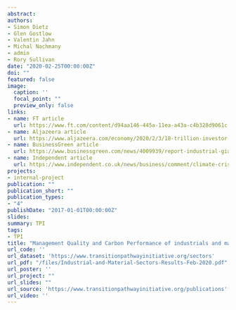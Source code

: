 ```yaml
---
abstract: 
authors:
- Simon Dietz
- Glen Gostlow
- Valentin Jahn
- Michal Nachmany
- admin
- Rory Sullivan
date: "2020-02-25T00:00:00Z"
doi: ""
featured: false
image:
  caption: ''
  focal_point: ""
  preview_only: false
links:
- name: FT article
  url: https://www.ft.com/content/d94aa146-445a-11ea-a43a-c4b328d9061c
- name: Aljazeera article
  url: https://www.aljazeera.com/economy/2020/2/3/18-trillion-investor-group-calls-out-industry-giants-on-climate
- name: BusinessGreen article
  url: https://www.businessgreen.com/news/4009939/report-industrial-giants-guilty-slow-progress-climate-action
- name: Independent article
  url: https://www.independent.co.uk/news/business/comment/climate-crisis-industry-transition-pathway-initiative-fund-management-investment-a9311621.html
projects:
- internal-project
publication: ""
publication_short: ""
publication_types:
- "4"
publishDate: "2017-01-01T00:00:00Z"
slides: 
summary: TPI
tags:
- TPI
title: "Management Quality and Carbon Performance of industrials and materials companies"
url_code: ''
url_dataset: 'https://www.transitionpathwayinitiative.org/sectors'
url_pdf: "/files/Industrial-and-Material-Sectors-Results-Feb-2020.pdf"
url_poster: ''
url_project: ""
url_slides: ""
url_source: 'https://www.transitionpathwayinitiative.org/publications'
url_video: ''
---
```

